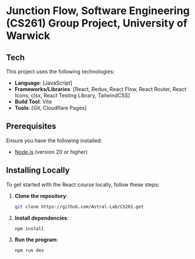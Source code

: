 # Junction Flow, Software Engineering (CS261) Group Project, University of Warwick

## Tech

This project uses the following technologies:

- **Language**: [JavaScript]
- **Frameworks/Libraries**: [React, Redux, React Flow, React Router, React Icons, clsx, React Testing Library, TailwindCSS]
- **Build Tool**: Vite
- **Tools**: [Git, Cloudflare Pages]

## Prerequisites

Ensure you have the following installed:
- [Node.js](https://nodejs.org/en/) (version 20 or higher)

## Installing Locally

To get started with the React course locally, follow these steps:

1. **Clone the repository**:
   
   ```bash
   git clone https://github.com/Astral-Lab/CS261.get

2. **Install dependencies**:
   
   ```bash
   npm install

3. **Run the program**:
   
   ```bash
   npm run dev
